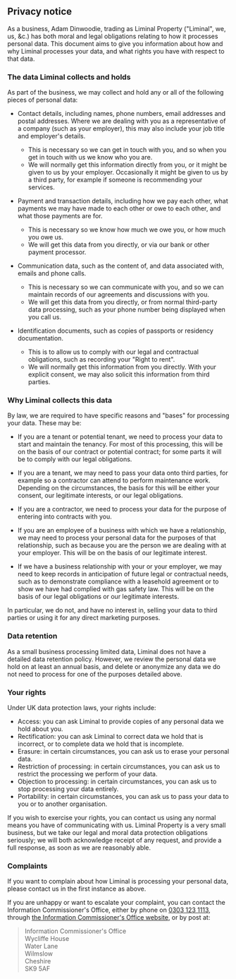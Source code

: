 ## Privacy notice

As a business, Adam Dinwoodie, trading as Liminal Property ("Liminal", we, us, &c.) has both moral
and legal obligations relating to how it processes personal data.  This
document aims to give you information about how and why Liminal processes your
data, and what rights you have with respect to that data.

### The data Liminal collects and holds

As part of the business, we may collect and hold any or all of the following
pieces of personal data:

-   Contact details, including names, phone numbers, email addresses and postal
    addresses.  Where we are dealing with you as a representative of a company
    (such as your employer), this may also include your job title and
    employer's details.

    -   This is necessary so we can get in touch with you, and so when you get
        in touch with us we know who you are.
    -   We will normally get this information directly from you, or it might be
        given to us by your employer.  Occasionally it might be given to us by
        a third party, for example if someone is recommending your services.

-   Payment and transaction details, including how we pay each other, what
    payments we may have made to each other or owe to each other, and what
    those payments are for.

    -   This is necessary so we know how much we owe you, or how much you owe
        us.
    -   We will get this data from you directly, or via our bank or other
        payment processor.

-   Communication data, such as the content of, and data associated with,
    emails and phone calls.

    -   This is necessary so we can communicate with you, and so we can
        maintain records of our agreements and discussions with you.
    -   We will get this data from you directly, or from normal third-party
        data processing, such as your phone number being displayed when you
        call us.

-   Identification documents, such as copies of passports or residency
    documentation.

    -   This is to allow us to comply with our legal and contractual
        obligations, such as recording your "Right to rent".
    -   We will normally get this information from you directly.  With your
        explicit consent, we may also solicit this information from third
        parties.

### Why Liminal collects this data

By law, we are required to have specific reasons and "bases" for processing
your data.  These may be:

-   If you are a tenant or potential tenant, we need to process your data to
    start and maintain the tenancy.  For most of this processing, this will be
    on the basis of our contract or potential contract; for some parts it will
    be to comply with our legal obligations.

-   If you are a tenant, we may need to pass your data onto third parties, for
    example so a contractor can attend to perform maintenance work.  Depending
    on the circumstances, the basis for this will be either your consent, our
    legitimate interests, or our legal obligations.

-   If you are a contractor, we need to process your data for the purpose of
    entering into contracts with you.

-   If you are an employee of a business with which we have a relationship, we
    may need to process your personal data for the purposes of that
    relationship, such as because you are the person we are dealing with at
    your employer.  This will be on the basis of our legitimate interest.

-   If we have a business relationship with your or your employer, we may need
    to keep records in anticipation of future legal or contractual needs, such
    as to demonstrate compliance with a leasehold agreement or to show we have
    had complied with gas safety law.  This will be on the basis of our legal
    obligations or our legitimate interests.

In particular, we do not, and have no interest in, selling your data to third
parties or using it for any direct marketing purposes.

### Data retention

As a small business processing limited data, Liminal does not have a detailed
data retention policy.  However, we review the personal data we hold on at
least an annual basis, and delete or anonymize any data we do not need to
process for one of the purposes detailed above.

### Your rights

Under UK data protection laws, your rights include:

-   Access: you can ask Liminal to provide copies of any personal data we hold
    about you.
-   Rectification: you can ask Liminal to correct data we hold that is
    incorrect, or to complete data we hold that is incomplete.
-   Erasure: in certain circumstances, you can ask us to erase your personal
    data.
-   Restriction of processing: in certain circumstances, you can ask us to
    restrict the processing we perform of your data.
-   Objection to processing: in certain circumstances, you can ask us to stop
    processing your data entirely.
-   Portability: in certain circumstances, you can ask us to pass your data to
    you or to another organisation.

If you wish to exercise your rights, you can contact us
using any normal means you have of communicating with
us.  Liminal Property is a very small business, but we take our legal
and moral data protection obligations seriously; we will both acknowledge
receipt of any request, and provide a full response, as soon as we are
reasonably able.

### Complaints

If you want to complain about how Liminal is processing your personal data,
please contact us in the first instance as above.

If you are unhappy or want to escalate your complaint, you can contact the
Information Commissioner's Office, either by phone on [0303 123
1113](tel:+443031231113), through [the Information Commissioner's Office
website](https://www.ico.org.uk), or by post at:

> Information Commissioner's Office<br/>
> Wycliffe House<br/>
> Water Lane<br/>
> Wilmslow<br/>
> Cheshire<br/>
> SK9 5AF

<!--Liminal is registered with the Information Commissioner's Office; if you need
it, our registration number is ZB323139.-->
